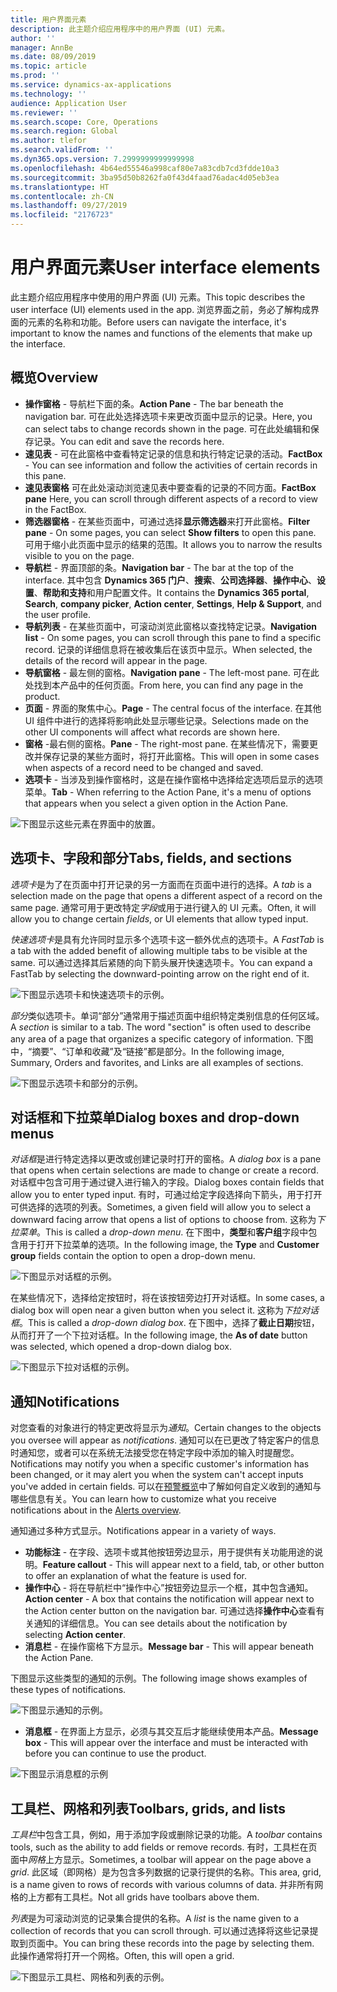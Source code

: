 ```yaml
---
title: 用户界面元素
description: 此主题介绍应用程序中的用户界面 (UI) 元素。
author: ''
manager: AnnBe
ms.date: 08/09/2019
ms.topic: article
ms.prod: ''
ms.service: dynamics-ax-applications
ms.technology: ''
audience: Application User
ms.reviewer: ''
ms.search.scope: Core, Operations
ms.search.region: Global
ms.author: tlefor
ms.search.validFrom: ''
ms.dyn365.ops.version: 7.2999999999999998
ms.openlocfilehash: 4b64ed55546a998caf80e7a83cdb7cd3fdde10a3
ms.sourcegitcommit: 3ba95d50b8262fa0f43d4faad76adac4d05eb3ea
ms.translationtype: HT
ms.contentlocale: zh-CN
ms.lasthandoff: 09/27/2019
ms.locfileid: "2176723"
---
```

# <a name="user-interface-elements"></a><span data-ttu-id="4db8d-103">用户界面元素</span><span class="sxs-lookup"><span data-stu-id="4db8d-103">User interface elements</span></span>

<span data-ttu-id="4db8d-104">此主题介绍应用程序中使用的用户界面 (UI) 元素。</span><span class="sxs-lookup"><span data-stu-id="4db8d-104">This topic describes the user interface (UI) elements used in the app.</span></span> <span data-ttu-id="4db8d-105">浏览界面之前，务必了解构成界面的元素的名称和功能。</span><span class="sxs-lookup"><span data-stu-id="4db8d-105">Before users can navigate the interface, it's important to know the names and functions of the elements that make up the interface.</span></span>

## <a name="overview"></a><span data-ttu-id="4db8d-106">概览</span><span class="sxs-lookup"><span data-stu-id="4db8d-106">Overview</span></span>

- <span data-ttu-id="4db8d-107">**操作窗格** - 导航栏下面的条。</span><span class="sxs-lookup"><span data-stu-id="4db8d-107">**Action Pane** - The bar beneath the navigation bar.</span></span> <span data-ttu-id="4db8d-108">可在此处选择选项卡来更改页面中显示的记录。</span><span class="sxs-lookup"><span data-stu-id="4db8d-108">Here, you can select tabs to change records shown in the page.</span></span> <span data-ttu-id="4db8d-109">可在此处编辑和保存记录。</span><span class="sxs-lookup"><span data-stu-id="4db8d-109">You can edit and save the records here.</span></span>  
- <span data-ttu-id="4db8d-110">**速见表** - 可在此窗格中查看特定记录的信息和执行特定记录的活动。</span><span class="sxs-lookup"><span data-stu-id="4db8d-110">**FactBox** - You can see information and follow the activities of certain records in this pane.</span></span>  
- <span data-ttu-id="4db8d-111">**速见表窗格** 可在此处滚动浏览速见表中要查看的记录的不同方面。</span><span class="sxs-lookup"><span data-stu-id="4db8d-111">**FactBox pane** Here, you can scroll through different aspects of a record to view in the FactBox.</span></span>  
- <span data-ttu-id="4db8d-112">**筛选器窗格** - 在某些页面中，可通过选择**显示筛选器**来打开此窗格。</span><span class="sxs-lookup"><span data-stu-id="4db8d-112">**Filter pane** - On some pages, you can select **Show filters** to open this pane.</span></span> <span data-ttu-id="4db8d-113">可用于缩小此页面中显示的结果的范围。</span><span class="sxs-lookup"><span data-stu-id="4db8d-113">It allows you to narrow the results visible to you on the page.</span></span>  
- <span data-ttu-id="4db8d-114">**导航栏** - 界面顶部的条。</span><span class="sxs-lookup"><span data-stu-id="4db8d-114">**Navigation bar** - The bar at the top of the interface.</span></span> <span data-ttu-id="4db8d-115">其中包含 **Dynamics 365 门户**、**搜索**、**公司选择器**、**操作中心**、**设置**、**帮助和支持**和用户配置文件。</span><span class="sxs-lookup"><span data-stu-id="4db8d-115">It contains the **Dynamics 365 portal**, **Search**, **company picker**, **Action center**, **Settings**, **Help & Support**, and the user profile.</span></span>  
- <span data-ttu-id="4db8d-116">**导航列表** - 在某些页面中，可滚动浏览此窗格以查找特定记录。</span><span class="sxs-lookup"><span data-stu-id="4db8d-116">**Navigation list** - On some pages, you can scroll through this pane to find a specific record.</span></span> <span data-ttu-id="4db8d-117">记录的详细信息将在被收集后在该页中显示。</span><span class="sxs-lookup"><span data-stu-id="4db8d-117">When selected, the details of the record will appear in the page.</span></span>  
- <span data-ttu-id="4db8d-118">**导航窗格** - 最左侧的窗格。</span><span class="sxs-lookup"><span data-stu-id="4db8d-118">**Navigation pane** - The left-most pane.</span></span> <span data-ttu-id="4db8d-119">可在此处找到本产品中的任何页面。</span><span class="sxs-lookup"><span data-stu-id="4db8d-119">From here, you can find any page in the product.</span></span>  
- <span data-ttu-id="4db8d-120">**页面** - 界面的聚焦中心。</span><span class="sxs-lookup"><span data-stu-id="4db8d-120">**Page** - The central focus of the interface.</span></span> <span data-ttu-id="4db8d-121">在其他 UI 组件中进行的选择将影响此处显示哪些记录。</span><span class="sxs-lookup"><span data-stu-id="4db8d-121">Selections made on the other UI components will affect what records are shown here.</span></span>  
- <span data-ttu-id="4db8d-122">**窗格** -最右侧的窗格。</span><span class="sxs-lookup"><span data-stu-id="4db8d-122">**Pane** - The right-most pane.</span></span> <span data-ttu-id="4db8d-123">在某些情况下，需要更改并保存记录的某些方面时，将打开此窗格。</span><span class="sxs-lookup"><span data-stu-id="4db8d-123">This will open in some cases when aspects of a record need to be changed and saved.</span></span>  
- <span data-ttu-id="4db8d-124">**选项卡** - 当涉及到操作窗格时，这是在操作窗格中选择给定选项后显示的选项菜单。</span><span class="sxs-lookup"><span data-stu-id="4db8d-124">**Tab** - When referring to the Action Pane, it's a menu of options that appears when you select a given option in the Action Pane.</span></span>  

![下图显示这些元素在界面中的放置。](media/user-interface-01.png)

## <a name="tabs-fields-and-sections"></a><span data-ttu-id="4db8d-126">选项卡、字段和部分</span><span class="sxs-lookup"><span data-stu-id="4db8d-126">Tabs, fields, and sections</span></span>

<span data-ttu-id="4db8d-127">*选项卡*是为了在页面中打开记录的另一方面而在页面中进行的选择。</span><span class="sxs-lookup"><span data-stu-id="4db8d-127">A *tab* is a selection made on the page that opens a different aspect of a record on the same page.</span></span> <span data-ttu-id="4db8d-128">通常可用于更改特定*字段*或用于进行键入的 UI 元素。</span><span class="sxs-lookup"><span data-stu-id="4db8d-128">Often, it will allow you to change certain *fields*, or UI elements that allow typed input.</span></span> 

<span data-ttu-id="4db8d-129">*快速选项卡*是具有允许同时显示多个选项卡这一额外优点的选项卡。</span><span class="sxs-lookup"><span data-stu-id="4db8d-129">A *FastTab* is a tab with the added benefit of allowing multiple tabs to be visible at the same.</span></span> <span data-ttu-id="4db8d-130">可以通过选择其后紧随的向下箭头展开快速选项卡。</span><span class="sxs-lookup"><span data-stu-id="4db8d-130">You can expand a FastTab by selecting the downward-pointing arrow on the right end of it.</span></span>

![下图显示选项卡和快速选项卡的示例。](media/user-interface-02.png)

<span data-ttu-id="4db8d-132">*部分*类似选项卡。单词“部分”通常用于描述页面中组织特定类别信息的任何区域。</span><span class="sxs-lookup"><span data-stu-id="4db8d-132">A *section* is similar to a tab. The word "section" is often used to describe any area of a page that organizes a specific category of information.</span></span> <span data-ttu-id="4db8d-133">下图中，“摘要”、“订单和收藏”及“链接”都是部分。</span><span class="sxs-lookup"><span data-stu-id="4db8d-133">In the following image, Summary, Orders and favorites, and Links are all examples of sections.</span></span>

![下图显示选项卡和部分的示例。](media/user-interface-03.png)

## <a name="dialog-boxes-and-drop-down-menus"></a><span data-ttu-id="4db8d-135">对话框和下拉菜单</span><span class="sxs-lookup"><span data-stu-id="4db8d-135">Dialog boxes and drop-down menus</span></span>

<span data-ttu-id="4db8d-136">*对话框*是进行特定选择以更改或创建记录时打开的窗格。</span><span class="sxs-lookup"><span data-stu-id="4db8d-136">A *dialog box* is a pane that opens when certain selections are made to change or create a record.</span></span> <span data-ttu-id="4db8d-137">对话框中包含可用于通过键入进行输入的字段。</span><span class="sxs-lookup"><span data-stu-id="4db8d-137">Dialog boxes contain fields that allow you to enter typed input.</span></span> <span data-ttu-id="4db8d-138">有时，可通过给定字段选择向下箭头，用于打开可供选择的选项的列表。</span><span class="sxs-lookup"><span data-stu-id="4db8d-138">Sometimes, a given field will allow you to select a downward facing arrow that opens a list of options to choose from.</span></span> <span data-ttu-id="4db8d-139">这称为*下拉菜单*。</span><span class="sxs-lookup"><span data-stu-id="4db8d-139">This is called a *drop-down menu*.</span></span> <span data-ttu-id="4db8d-140">在下图中，**类型**和**客户组**字段中包含用于打开下拉菜单的选项。</span><span class="sxs-lookup"><span data-stu-id="4db8d-140">In the following image, the **Type** and **Customer group** fields contain the option to open a drop-down menu.</span></span>

![下图显示对话框的示例。](media/user-interface-04.png)

<span data-ttu-id="4db8d-142">在某些情况下，选择给定按钮时，将在该按钮旁边打开对话框。</span><span class="sxs-lookup"><span data-stu-id="4db8d-142">In some cases, a dialog box will open near a given button when you select it.</span></span> <span data-ttu-id="4db8d-143">这称为*下拉对话框*。</span><span class="sxs-lookup"><span data-stu-id="4db8d-143">This is called a *drop-down dialog box*.</span></span> <span data-ttu-id="4db8d-144">在下图中，选择了**截止日期**按钮，从而打开了一个下拉对话框。</span><span class="sxs-lookup"><span data-stu-id="4db8d-144">In the following image, the **As of date** button was selected, which opened a drop-down dialog box.</span></span>

![下图显示下拉对话框的示例。](media/user-interface-05.png)

## <a name="notifications"></a><span data-ttu-id="4db8d-146">通知</span><span class="sxs-lookup"><span data-stu-id="4db8d-146">Notifications</span></span>

<span data-ttu-id="4db8d-147">对您查看的对象进行的特定更改将显示为*通知*。</span><span class="sxs-lookup"><span data-stu-id="4db8d-147">Certain changes to the objects you oversee will appear as *notifications*.</span></span> <span data-ttu-id="4db8d-148">通知可以在已更改了特定客户的信息时通知您，或者可以在系统无法接受您在特定字段中添加的输入时提醒您。</span><span class="sxs-lookup"><span data-stu-id="4db8d-148">Notifications may notify you when a specific customer's information has been changed, or it may alert you when the system can't accept inputs you've added in certain fields.</span></span> <span data-ttu-id="4db8d-149">可以在[预警概览](../get-started/alerts-overview.md)中了解如何自定义收到的通知与哪些信息有关。</span><span class="sxs-lookup"><span data-stu-id="4db8d-149">You can learn how to customize what you receive notifications about in the [Alerts overview](../get-started/alerts-overview.md).</span></span>

<span data-ttu-id="4db8d-150">通知通过多种方式显示。</span><span class="sxs-lookup"><span data-stu-id="4db8d-150">Notifications appear in a variety of ways.</span></span>
- <span data-ttu-id="4db8d-151">**功能标注** - 在字段、选项卡或其他按钮旁边显示，用于提供有关功能用途的说明。</span><span class="sxs-lookup"><span data-stu-id="4db8d-151">**Feature callout** - This will appear next to a field, tab, or other button to offer an explanation of what the feature is used for.</span></span> 
- <span data-ttu-id="4db8d-152">**操作中心** - 将在导航栏中“操作中心”按钮旁边显示一个框，其中包含通知。</span><span class="sxs-lookup"><span data-stu-id="4db8d-152">**Action center** - A box that contains the notification will appear next to the Action center button on the navigation bar.</span></span> <span data-ttu-id="4db8d-153">可通过选择**操作中心**查看有关通知的详细信息。</span><span class="sxs-lookup"><span data-stu-id="4db8d-153">You can see details about the notification by selecting **Action center**.</span></span>  
- <span data-ttu-id="4db8d-154">**消息栏** - 在操作窗格下方显示。</span><span class="sxs-lookup"><span data-stu-id="4db8d-154">**Message bar** - This will appear beneath the Action Pane.</span></span>  

<span data-ttu-id="4db8d-155">下图显示这些类型的通知的示例。</span><span class="sxs-lookup"><span data-stu-id="4db8d-155">The following image shows examples of these types of notifications.</span></span>

![下图显示通知的示例。](media/user-interface-06.png)

- <span data-ttu-id="4db8d-157">**消息框** - 在界面上方显示，必须与其交互后才能继续使用本产品。</span><span class="sxs-lookup"><span data-stu-id="4db8d-157">**Message box** - This will appear over the interface and must be interacted with before you can continue to use the product.</span></span>  

![下图显示消息框的示例](media/user-interface-07.png)

## <a name="toolbars-grids-and-lists"></a><span data-ttu-id="4db8d-159">工具栏、网格和列表</span><span class="sxs-lookup"><span data-stu-id="4db8d-159">Toolbars, grids, and lists</span></span>

<span data-ttu-id="4db8d-160">*工具栏*中包含工具，例如，用于添加字段或删除记录的功能。</span><span class="sxs-lookup"><span data-stu-id="4db8d-160">A *toolbar* contains tools, such as the ability to add fields or remove records.</span></span> <span data-ttu-id="4db8d-161">有时，工具栏在页面中*网格*上方显示。</span><span class="sxs-lookup"><span data-stu-id="4db8d-161">Sometimes, a toolbar will appear on the page above a *grid*.</span></span> <span data-ttu-id="4db8d-162">此区域（即网格）是为包含多列数据的记录行提供的名称。</span><span class="sxs-lookup"><span data-stu-id="4db8d-162">This area, grid, is a name given to rows of records with various columns of data.</span></span> <span data-ttu-id="4db8d-163">并非所有网格的上方都有工具栏。</span><span class="sxs-lookup"><span data-stu-id="4db8d-163">Not all grids have toolbars above them.</span></span>

<span data-ttu-id="4db8d-164">*列表*是为可滚动浏览的记录集合提供的名称。</span><span class="sxs-lookup"><span data-stu-id="4db8d-164">A *list* is the name given to a collection of records that you can scroll through.</span></span> <span data-ttu-id="4db8d-165">可以通过选择将这些记录提取到页面中。</span><span class="sxs-lookup"><span data-stu-id="4db8d-165">You can bring these records into the page by selecting them.</span></span> <span data-ttu-id="4db8d-166">此操作通常将打开一个网格。</span><span class="sxs-lookup"><span data-stu-id="4db8d-166">Often, this will open a grid.</span></span>

![下图显示工具栏、网格和列表的示例。](media/user-interface-08.png)
